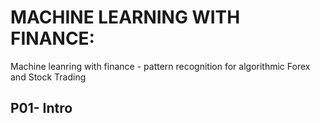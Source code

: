 # MACHINE LEARNING WITH FINANCE:
Machine leanring with finance - pattern recognition for algorithmic Forex and Stock Trading
## P01- Intro

